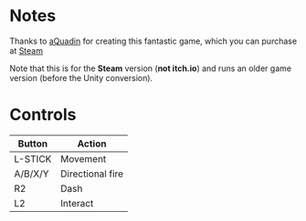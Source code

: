 # Notes

Thanks to [aQuadin](https://aquadiun.itch.io) for creating this fantastic game, which you can purchase at [Steam](https://store.steampowered.com/app/842750/Galaxy_Champions_TV)

Note that this is for the **Steam** version (**not itch.io**) and runs an older game version (before the Unity conversion).


# Controls

| Button  | Action           |
| ------- | ---------------- |
| L-STICK | Movement         |
| A/B/X/Y | Directional fire |
| R2      | Dash             |
| L2      | Interact         |
